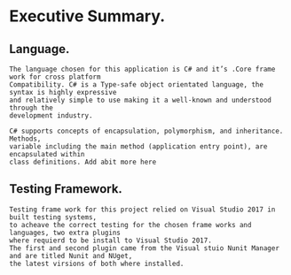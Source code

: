 # Executive Summary. 
  
## Language.  
    The language chosen for this application is C# and it’s .Core frame work for cross platform  
    Compatibility. C# is a Type-safe object orientated language, the syntax is highly expressive  
    and relatively simple to use making it a well-known and understood through the  
    development industry. 
  
    C# supports concepts of encapsulation, polymorphism, and inheritance. Methods,  
    variable including the main method (application entry point), are encapsulated within  
    class definitions. Add abit more here 
  
## Testing Framework.  
    Testing frame work for this project relied on Visual Studio 2017 in built testing systems,  
    to acheave the correct testing for the chosen frame works and languages, two extra plugins 
    where requierd to be install to Visual Studio 2017.  
    The first and second plugin came from the Visual stuio Nunit Manager and are titled Nunit and NUget, 
    the latest virsions of both where installed.  

    
